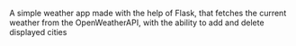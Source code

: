 A simple weather app made with the help of Flask, that fetches the current weather from the OpenWeatherAPI, with the ability to add and delete displayed cities
